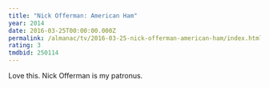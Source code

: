 ```yaml
---
title: "Nick Offerman: American Ham"
year: 2014
date: 2016-03-25T00:00:00.000Z
permalink: /almanac/tv/2016-03-25-nick-offerman-american-ham/index.html
rating: 3
tmdbid: 250114
---
```


Love this. Nick Offerman is my patronus.
